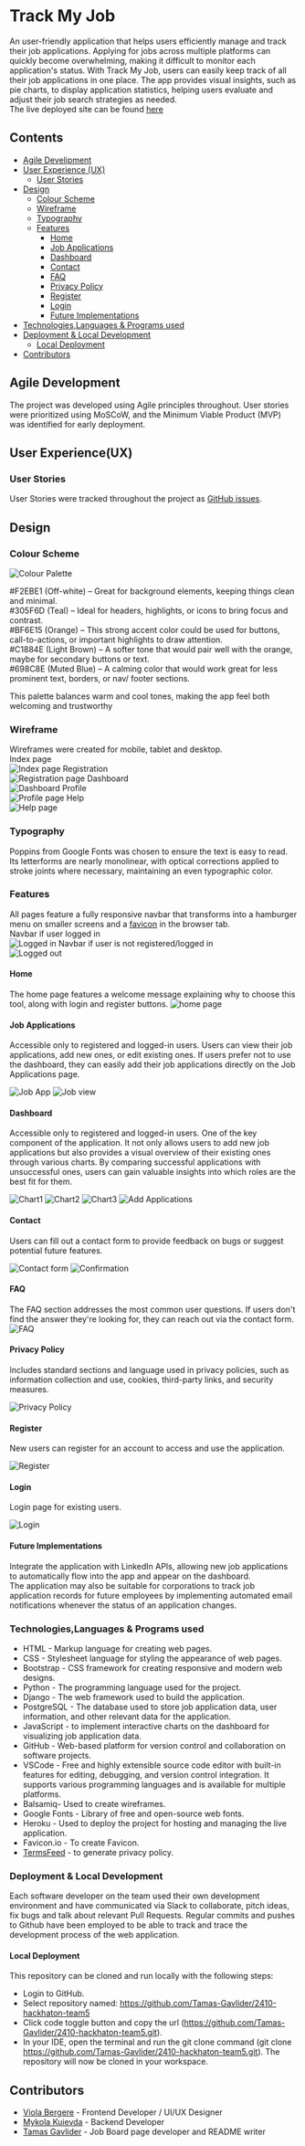 # Track My Job

An user-friendly application that helps users efficiently manage and track their job applications. Applying for jobs across multiple platforms can quickly become overwhelming, making it difficult to monitor each application's status. With Track My Job, users can easily keep track of all their job applications in one place. The app provides visual insights, such as pie charts, to display application statistics, helping users evaluate and adjust their job search strategies as needed.<br>
The live deployed site can be found [here](https://job-application-tracker-team5-0fc397c8056e.herokuapp.com/)

## Contents 

- [Agile Develipment](#agile-development)
- [User Experience (UX)](#user-experienceux)
  - [User Stories](#user-stories)
- [Design](#design)
  - [Colour Scheme](#colour-scheme)
  - [Wireframe](#wireframe)
  - [Typography](#typography)
  - [Features](#features)
    - [Home](#home)
    - [Job Applications](#job-applications)
    - [Dashboard](#dashboard)
    - [Contact](#contact)
    - [FAQ](#faq)
    - [Privacy Policy](#privacy-policy)
    - [Register](#register)
    - [Login](#login)
    - [Future Implementations](#future-implementations)
- [Technologies,Languages & Programs used](#technologieslanguages--programs-used)
- [Deployment & Local Development](#deployment--local-development)
  - [Local Deployment](#local-deployment)
- [Contributors](#contributors)
  
## Agile Development

The project was developed using Agile principles throughout. User stories were prioritized using MoSCoW, and the Minimum Viable Product (MVP) was identified for early deployment.

## User Experience(UX)

### User Stories

User Stories were tracked throughout the project as [GitHub issues](https://github.com/users/Tamas-Gavlider/projects/4). 

## Design

### Colour Scheme

![Colour Palette](docs/colours.png)

#F2EBE1 (Off-white) – Great for background elements, keeping things clean and minimal.<br>
#305F6D (Teal) – Ideal for headers, highlights, or icons to bring focus and contrast.<br>
#BF6E15 (Orange) – This strong accent color could be used for buttons, call-to-actions, or important highlights to draw attention.<br>
#C1884E (Light Brown) – A softer tone that would pair well with the orange, maybe for secondary buttons or text.<br>
#698C8E (Muted Blue) – A calming color that would work great for less prominent text, borders, or nav/ footer sections.

This palette balances warm and cool tones, making the app feel both welcoming and trustworthy

### Wireframe

Wireframes were created for mobile, tablet and desktop.<br>
Index page<br>
![Index page](/docs/wireframe/landing-page.png)
Registration<br>
![Registration page](/docs/wireframe/registration-page.png)
Dashboard<br>
![Dashboard](/docs/wireframe/dashboard.png)
Profile<br>
![Profile page](/docs/wireframe/profile.png)
Help<br>
![Help page](/docs/wireframe/help-page.png)

### Typography

Poppins from Google Fonts was chosen to ensure the text is easy to read. Its letterforms are nearly monolinear, with optical corrections applied to stroke joints where necessary, maintaining an even typographic color.

### Features

All pages feature a fully responsive navbar that transforms into a hamburger menu on smaller screens and a [favicon](static/images/apple-touch-icon.png) in the browser tab.<br>
Navbar if user logged in<br>
![Logged in](docs/screenshots/logged-in-header.png)
Navbar if user is not registered/logged in<br>
![Logged out](docs/screenshots/logged-out-header.png)

#### Home

The home page features a welcome message explaining why to choose this tool, along with login and register buttons.
![home page](docs/screenshots/home-page.png)

#### Job Applications

Accessible only to registered and logged-in users. Users can view their job applications, add new ones, or edit existing ones. If users prefer not to use the dashboard, they can easily add their job applications directly on the Job Applications page.

![Job App](/docs/screenshots/job-applications.png)
![Job view](/docs/screenshots/job-applications_view.png)

#### Dashboard

Accessible only to registered and logged-in users. One of the key component of the application. It not only allows users to add new job applications but also provides a visual overview of their existing ones through various charts. By comparing successful applications with unsuccessful ones, users can gain valuable insights into which roles are the best fit for them.

![Chart1](docs/screenshots/dashboard-chart-1.png)
![Chart2](docs/screenshots/dashboard-chart-2.png)
![Chart3](docs/screenshots/dashboard-3.png)
![Add Applications](docs/screenshots/dashboard-applications.png)

#### Contact

Users can fill out a contact form to provide feedback on bugs or suggest potential future features.

![Contact form](docs/screenshots/contact-form.png)
![Confirmation](docs/screenshots/form-submission-confirmation.png)

#### FAQ

The FAQ section addresses the most common user questions. If users don't find the answer they're looking for, they can reach out via the contact form.<br>
![FAQ](docs/screenshots/faq.png)

#### Privacy Policy

Includes standard sections and language used in privacy policies, such as information collection and use, cookies, third-party links, and security measures. 

![Privacy Policy](/docs/screenshots/privacy-policy.png)

#### Register

New users can register for an account to access and use the application.

![Register](docs/screenshots/registration-page.png)

#### Login

Login page for existing users.

![Login](docs/screenshots/login-page.png)

#### Future Implementations

Integrate the application with LinkedIn APIs, allowing new job applications to automatically flow into the app and appear on the dashboard.<br>
The application may also be suitable for corporations to track job application records for future employees by implementing automated email notifications whenever the status of an application changes.

### Technologies,Languages & Programs used

- HTML - Markup language for creating web pages.
- CSS - Stylesheet language for styling the appearance of web pages.
- Bootstrap - CSS framework for creating responsive and modern web designs.
- Python - The programming language used for the project.
- Django - The web framework used to build the application.
- PostgreSQL - The database used to store job application data, user information, and other relevant data for the application.
- JavaScript - to implement interactive charts on the dashboard for visualizing job application data.
- GitHub - Web-based platform for version control and collaboration on software projects.
- VSCode - Free and highly extensible source code editor with built-in features for editing, debugging, and version control integration. It supports various programming languages and is available for multiple platforms.
- Balsamiq- Used to create wireframes.
- Google Fonts - Library of free and open-source web fonts.
- Heroku - Used to deploy the project for hosting and managing the live application.
- Favicon.io - To create Favicon.
- [TermsFeed](https://www.termsfeed.com/privacy-policy-generator/) - to generate privacy policy.

### Deployment & Local Development

Each software developer on the team used their own development environment and have communicated via Slack to collaborate, pitch ideas, fix bugs and talk about relevant Pull Requests. Regular commits and pushes to Github have been employed to be able to track and trace the development process of the web application.

#### Local Deployment

This repository can be cloned and run locally with the following steps:

- Login to GitHub.
- Select repository named: https://github.com/Tamas-Gavlider/2410-hackhaton-team5
- Click code toggle button and copy the url (https://github.com/Tamas-Gavlider/2410-hackhaton-team5.git).
- In your IDE, open the terminal and run the git clone command (git clone https://github.com/Tamas-Gavlider/2410-hackhaton-team5.git). The repository will now be cloned in your workspace.

## Contributors

- [Viola Bergere](https://github.com/violaberg) - Frontend Developer / UI/UX Designer 
- [Mykola Kuievda](https://github.com/Mykola-CI) - Backend Developer
- [Tamas Gavlider](https://github.com/Tamas-Gavlider) - Job Board page developer and README writer
